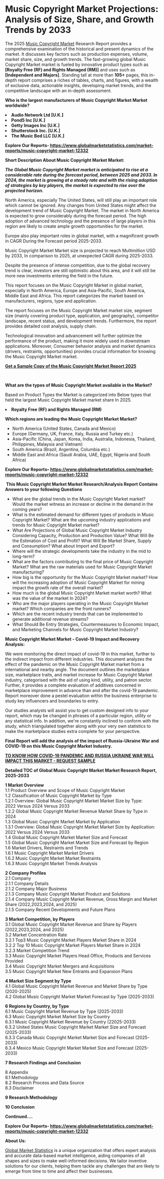 <H1>Music Copyright Market Projections: Analysis of Size, Share, and Growth Trends by 2033</H1><p>The 2025 <a href="https://www.globalmarketstatistics.com/market-reports/music-copyright-market-12332">Music Copyright Market</a> Research Report provides a comprehensive examination of the historical and present dynamics of the market. It discusses key factors such as production expenses, volume, market share, size, and growth trends. The fast-growing global Music Copyright Market market is fueled by innovative product types such as <strong>[Royalty Free (RF) and Rights Managed (RM)]</strong> and uses such as <strong>[Independent and Majors]</strong>. Standing tall at more than <strong>105+</strong> pages, this in-depth report comprises a riches of tables, charts, and figures, with a wealth of exclusive data, actionable insights, developing market trends, and the competitive landscape with an in-depth assessment.</p><p><strong>Who is the largest manufacturers of Music Copyright Market Market worldwide?</strong></p><p><strong><li>Audio Network Ltd [U.K.]<li>Pond5 Inc [U.K.]<li>Getty Images Inc [U.K.]<li>Shutterstock Inc. [U.K.]<li>The Music Bed LLC [U.K.]</strong></p><p><strong>Explore Our Reports-&nbsp;<a href="https://wordhtml.com/">https://www.globalmarketstatistics.com/market-reports/music-copyright-market-12332</a></strong></p><p><strong>Short Description About Music Copyright Market Market:</strong></p><p><strong><em>The Global Music Copyright Market market is anticipated to rise at a considerable rate during the forecast period, between 2025 and 2033. In 2024, the market is growing at a steady rate and with the rising adoption of strategies by key players, the market is expected to rise over the projected horizon.</em></strong></p><p>North America, especially The United States, will still play an important role which cannot be ignored. Any changes from United States might affect the development trend of Music Copyright Market. The market in North America is expected to grow considerably during the forecast period. The high adoption of advanced technology and the presence of large players in this region are likely to create ample growth opportunities for the market.</p><p>Europe also play important roles in global market, with a magnificent growth in CAGR During the Forecast period 2025-2033.</p><p>Music Copyright Market Market size is projected to reach Multimillion USD by 2033, In comparison to 2025, at unexpected CAGR during 2025-2033.</p><p>Despite the presence of intense competition, due to the global recovery trend is clear, investors are still optimistic about this area, and it will still be more new investments entering the field in the future.</p><p>This report focuses on the Music Copyright Market in global market, especially in North America, Europe and Asia-Pacific, South America, Middle East and Africa. This report categorizes the market based on manufacturers, regions, type and application.</p><p>The report focuses on the Music Copyright Market market size, segment size (mainly covering product type, application, and geography), competitor landscape, recent status, and development trends. Furthermore, the report provides detailed cost analysis, supply chain.</p><p>Technological innovation and advancement will further optimize the performance of the product, making it more widely used in downstream applications. Moreover, Consumer behavior analysis and market dynamics (drivers, restraints, opportunities) provides crucial information for knowing the Music Copyright Market market.</p><p><strong><a href="https://www.globalmarketstatistics.com/market-reports/music-copyright-market-12332">Get a Sample Copy of the Music Copyright Market Report 2025</a></strong></p><p>&nbsp;</p><p><strong>What are the types of Music Copyright Market available in the Market?</strong></p><p>Based on Product Types the Market is categorized into Below types that held the largest Music Copyright Market market share In 2025.</p><p><strong><li>Royalty Free (RF) and Rights Managed (RM)</strong></p><p><strong>Which regions are leading the Music Copyright Market Market?</strong></p><ul><li>North America (United States, Canada and Mexico)</li><li>Europe (Germany, UK, France, Italy, Russia and Turkey etc.)</li><li>Asia-Pacific (China, Japan, Korea, India, Australia, Indonesia, Thailand, Philippines, Malaysia and Vietnam)</li><li>South America (Brazil, Argentina, Columbia etc.)</li><li>Middle East and Africa (Saudi Arabia, UAE, Egypt, Nigeria and South Africa)</li></ul><p><strong>Explore Our Reports&ndash;&nbsp;<a href="https://www.globalmarketstatistics.com/market-reports/music-copyright-market-12332">https://www.globalmarketstatistics.com/market-reports/music-copyright-market-12332</a></strong></p><p><strong>&nbsp;This Music Copyright Market Market Research/Analysis Report Contains Answers to your following Questions</strong></p><ul><li>What are the global trends in the Music Copyright Market market? Would the market witness an increase or decline in the demand in the coming years?</li><li>What is the estimated demand for different types of products in Music Copyright Market? What are the upcoming industry applications and trends for Music Copyright Market market?</li><li>What Are Projections of Global Music Copyright Market Industry Considering Capacity, Production and Production Value? What Will Be the Estimation of Cost and Profit? What Will Be Market Share, Supply and Consumption? What about Import and Export?</li><li>Where will the strategic developments take the industry in the mid to long-term?</li><li>What are the factors contributing to the final price of Music Copyright Market? What are the raw materials used for Music Copyright Market manufacturing?</li><li>How big is the opportunity for the Music Copyright Market market? How will the increasing adoption of Music Copyright Market for mining impact the growth rate of the overall market?</li><li>How much is the global Music Copyright Market market worth? What was the value of the market In 2024?</li><li>Who are the major players operating in the Music Copyright Market market? Which companies are the front runners?</li><li>Which are the recent industry trends that can be implemented to generate additional revenue streams?</li><li>What Should Be Entry Strategies, Countermeasures to Economic Impact, and Marketing Channels for Music Copyright Market Industry?</li></ul><p><strong>Music Copyright Market Market - Covid-19 Impact and Recovery Analysis:</strong></p><p>We were monitoring the direct impact of covid-19 in this market, further to the indirect impact from different industries. This document analyzes the effect of the pandemic on the Music Copyright Market market from a international and nearby angle. The document outlines the marketplace size, marketplace traits, and market increase for Music Copyright Market industry, categorised with the aid of using kind, utility, and patron sector. Further, it provides a complete evaluation of additives concerned in marketplace improvement in advance than and after the covid-19 pandemic. Report moreover done a pestel evaluation within the business enterprise to study key influencers and boundaries to entry.</p><p>Our studies analysts will assist you to get custom designed info to your report, which may be changed in phrases of a particular region, utility or any statistical info. In addition, we're constantly inclined to conform with the study, which triangulated together along with your very own statistics to make the marketplace studies extra complete for your perspective.</p><p><strong>Final Report will add the analysis of the impact of Russia-Ukraine War and COVID-19 on this Music Copyright Market Industry.</strong></p><p><strong><a href="https://www.globalmarketstatistics.com/market-reports/music-copyright-market-12332">TO KNOW HOW COVID-19 PANDEMIC AND RUSSIA UKRAINE WAR WILL IMPACT THIS MARKET - REQUEST SAMPLE</a></strong></p><p><strong>Detailed TOC of Global Music Copyright Market Market Research Report, 2025-2033</strong></p><p><strong>1 Market Overview</strong><br /> 1.1 Product Overview and Scope of Music Copyright Market<br /> 1.2 Classification of Music Copyright Market by Type<br /> 1.2.1 Overview: Global Music Copyright Market Market Size by Type: 2022&nbsp;Versus 2024 Versus 2033<br /> 1.2.2 Global Music Copyright Market Revenue Market Share by Type in 2024<br /> 1.3 Global Music Copyright Market Market by Application<br /> 1.3.1 Overview: Global Music Copyright Market Market Size by Application: 2022&nbsp;Versus 2024 Versus 2033<br /> 1.4 Global Music Copyright Market Market Size and Forecast<br /> 1.5 Global Music Copyright Market Market Size and Forecast by Region<br /> 1.6 Market Drivers, Restraints and Trends<br /> 1.6.1 Music Copyright Market Market Drivers<br /> 1.6.2 Music Copyright Market Market Restraints<br /> 1.6.3 Music Copyright Market Trends Analysis</p><p><strong>2 Company Profiles</strong><br /> 2.1 Company<br /> 2.1.1 Company Details<br /> 2.1.2 Company Major Business<br /> 2.1.3 Company Music Copyright Market Product and Solutions<br /> 2.1.4 Company Music Copyright Market Revenue, Gross Margin and Market Share (2022,2023,2024, and 2025)<br /> 2.1.5 Company Recent Developments and Future Plans</p><p><strong>3 Market Competition, by Players</strong><br /> 3.1 Global Music Copyright Market Revenue and Share by Players (2022,2023,2024, and 2025)<br /> 3.2 Market Concentration Rate<br /> 3.2.1 Top3 Music Copyright Market Players Market Share in 2024<br /> 3.2.2 Top 10 Music Copyright Market Players Market Share in 2024<br /> 3.2.3 Market Competition Trend<br /> 3.3 Music Copyright Market Players Head Office, Products and Services Provided<br /> 3.4 Music Copyright Market Mergers and Acquisitions<br /> 3.5 Music Copyright Market New Entrants and Expansion Plans</p><p><strong>4 Market Size Segment by Type</strong><br /> 4.1 Global Music Copyright Market Revenue and Market Share by Type (2020-2025)<br /> 4.2 Global Music Copyright Market Market Forecast by Type (2025-2033)</p><p><strong>6 Regions by Country, by Type</strong><br /> 6.1 Music Copyright Market Revenue by Type (2025-2033)<br /> 6.3 Music Copyright Market Market Size by Country<br /> 6.3.1 Music Copyright Market Revenue by Country (22025-2033)<br /> 6.3.2 United States Music Copyright Market Market Size and Forecast (2025-2033)<br /> 6.3.3 Canada Music Copyright Market Market Size and Forecast (2025-2033)<br /> 6.3.4 Mexico Music Copyright Market Market Size and Forecast (2025-2033)</p><p><strong>7 Research Findings and Conclusion</strong></p><p>8 Appendix<br /> 8.1 Methodology<br /> 8.2 Research Process and Data Source<br /> 8.3 Disclaimer</p><p><strong>9 Research Methodology</strong></p><p><strong>10 Conclusion</strong></p><p><strong>Continued&hellip;.</strong></p><p><strong>Explore Our Reports-&nbsp;<a href="Music Copyright Market">https://www.globalmarketstatistics.com/market-reports/music-copyright-market-12332</a></strong></p><p><strong>About Us:</strong></p><p><a href="https://www.globalmarketstatistics.com/">Global Market Statistics</a>&nbsp;is a unique organization that offers expert analysis and accurate data-based market intelligence, aiding companies of all shapes and sizes to make well-informed decisions. We tailor inventive solutions for our clients, helping them tackle any challenges that are likely to emerge from time to time and affect their businesses.</p><p>&nbsp;</p>
